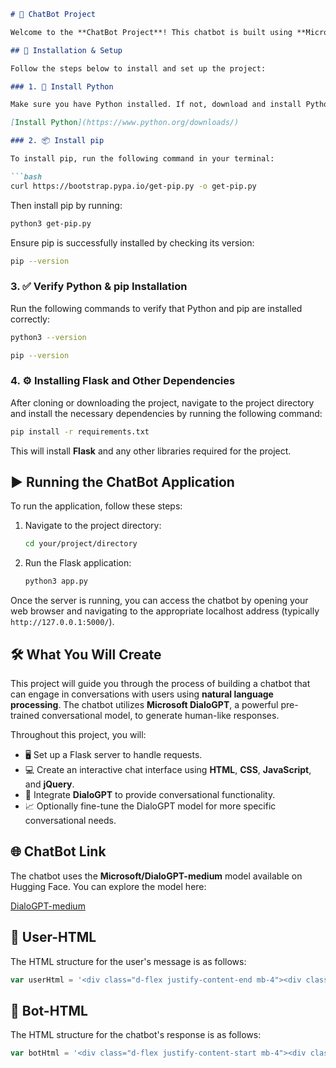 ```markdown
# 🤖 ChatBot Project

Welcome to the **ChatBot Project**! This chatbot is built using **Microsoft DialoGPT**, a pre-trained language model designed for conversational tasks, integrated with **Flask** as the backend framework. The front-end interface is developed with **HTML**, **CSS**, **JavaScript**, and **jQuery** to create a visually appealing and interactive chat experience.

## 🚀 Installation & Setup

Follow the steps below to install and set up the project:

### 1. 🐍 Install Python

Make sure you have Python installed. If not, download and install Python from the official site:

[Install Python](https://www.python.org/downloads/)

### 2. 📦 Install pip

To install pip, run the following command in your terminal:

```bash
curl https://bootstrap.pypa.io/get-pip.py -o get-pip.py
```

Then install pip by running:

```bash
python3 get-pip.py
```

Ensure pip is successfully installed by checking its version:

```bash
pip --version
```

### 3. ✅ Verify Python & pip Installation

Run the following commands to verify that Python and pip are installed correctly:

```bash
python3 --version
```

```bash
pip --version
```

### 4. ⚙️ Installing Flask and Other Dependencies

After cloning or downloading the project, navigate to the project directory and install the necessary dependencies by running the following command:

```bash
pip install -r requirements.txt
```

This will install **Flask** and any other libraries required for the project.

## ▶️ Running the ChatBot Application

To run the application, follow these steps:

1. Navigate to the project directory:

    ```bash
    cd your/project/directory
    ```

2. Run the Flask application:

    ```bash
    python3 app.py
    ```

Once the server is running, you can access the chatbot by opening your web browser and navigating to the appropriate localhost address (typically `http://127.0.0.1:5000/`).

## 🛠️ What You Will Create

This project will guide you through the process of building a chatbot that can engage in conversations with users using **natural language processing**. The chatbot utilizes **Microsoft DialoGPT**, a powerful pre-trained conversational model, to generate human-like responses.

Throughout this project, you will:

- 🖥️ Set up a Flask server to handle requests.
- 💻 Create an interactive chat interface using **HTML**, **CSS**, **JavaScript**, and **jQuery**.
- 🤖 Integrate **DialoGPT** to provide conversational functionality.
- 📈 Optionally fine-tune the DialoGPT model for more specific conversational needs.

## 🌐 ChatBot Link

The chatbot uses the **Microsoft/DialoGPT-medium** model available on Hugging Face. You can explore the model here:

[DialoGPT-medium](https://huggingface.co/microsoft/DialoGPT-medium)

## 💬 User-HTML

The HTML structure for the user's message is as follows:

```javascript
var userHtml = '<div class="d-flex justify-content-end mb-4"><div class="msg_cotainer_send">' + user_input + '<span class="msg_time_send">'+ time + '</span></div><div class="img_cont_msg"><img src="https://i.ibb.co/d5b84Xw/Untitled-design.png" class="rounded-circle user_img_msg"></div></div>';
```

## 🤖 Bot-HTML

The HTML structure for the chatbot's response is as follows:

```javascript
var botHtml = '<div class="d-flex justify-content-start mb-4"><div class="img_cont_msg"><img src="https://i.ibb.co/fSNP7Rz/icons8-chatgpt-512.png" class="rounded-circle user_img_msg"></div><div class="msg_cotainer">' + bot_response + '<span class="msg_time">' + time + '</span></div></div>';
```
